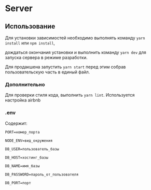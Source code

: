 # Server

## Использование

Для установки зависимостей необходимо выполнять команду `yarn install` или `npm install`,

дождаться окончания установки и выполнить команду `yarn dev` для запуска сервера в режиме разработки.

Для продакшена запустить `yarn start` перед этим собрав пользовательскую часть в единый файл.

### Дополнительно

Для проверки стиля кода, выполнить `yarn lint`. Используется настройка airbnb

### .env

Содержит:

```
PORT=номер_порта

NODE_ENV=вид_окружения

DB_USER=пользователь_базы

DB_HOST=хостинг_базы

DB_NAME=имя_базы

DB_PASSWORD=пароль_от_пользователя

DB_PORT=порт
```